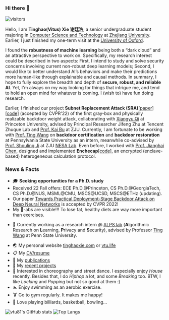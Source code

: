 ### Hi there 👋

![visitors](https://visitor-badge.laobi.icu/badge?page_id=vtu81)

Hello, I am **Tinghao(Vitus) Xie 谢廷浩**, a senior undergraduate student majoring in [Computer Science and Technology](http://www.en.cs.zju.edu.cn) at [Zhejiang University](http://www.zju.edu.cn/english/). Earlier, I just finished my one-term visit at the [University of Oxford](https://www.ox.ac.uk/).

I found the **robustness of machine learning** being both a “dark cloud” and an attractive perspective to work on. Specifically, my research interest could be described in two aspects: First, I intend to study and solve security concerns involving current non-robust deep learning models; Second, I would like to better understand AI’s behaviors and make their predictions more human-like through explainable and causal methods. In summary, I hope to fully explore the breadth and depth of **secure, robust, and reliable AI**. Yet, I'm always on my way looking for things that intrigue me, and tend to hold an open mind for whatever is coming. I (wish to) have fun doing research.

Earlier, I finished our project **Subnet Replacement Attack (SRA)**[[paper]](https://arxiv.org/abs/2111.12965)[[code]](https://github.com/Unispac/Subnet-Replacement-Attack) (accepted by CVPR'22) of the first gray-box and physically realizable backdoor weight attack, collaborating with [Xiangyu Qi](https://unispac.github.io) at Princeton University, advised by Principal Researcher Jifeng Zhu at Tencent Zhuque Lab and [Prof. Kai Bu](https://list.zju.edu.cn/kaibu/) at ZJU. Currently, I am fortunate to be working with [Prof. Ting Wang](https://alps-lab.github.io/about/) on **backdoor certification** and **backdoor restoration** at Pennsylvania State University as an intern, meanwhile co-advised by [Prof. Shouling Ji](https://nesa.zju.edu.cn/webpage/crew/jsl.html) at ZJU [NESA Lab](https://nesa.zju.edu.cn/index.html). Even before, I worked with [Prof. Jianghai Chen](https://person.zju.edu.cn/en/cjhe), designed and implemented **Enchecap**[[code]](https://github.com/vtu81/Enchecap), an encrypted (enclave-based) heterogeneous calculation protocol.

### News & Facts

* 🎓 **Seeking opportunities for a Ph.D. study**
* Received 22 Fall offers: ECE Ph.D.@Princeton, CS Ph.D.@GeorgiaTech, CS Ph.D.@NUS, MSML@CMU, MSCS@UCSD, MSCS@ETHz (updating).
* Our paper [Towards Practical Deployment-Stage Backdoor Attack on Deep Neural Networks](https://arxiv.org/abs/2111.12965) is accepted by CVPR 2022!
* My 🍫-abs are visible!!! To lose fat, healthy diets are way more important than exercises.
<!-- * Our new paper [Towards Practical Deployment-Stage Backdoor Attack on Deep Neural Networks](https://arxiv.org/abs/2111.12965) (pre-print & under review) now available! -->
* 🔬 Currently working as a research intern @ [ALPS lab](https://alps-lab.github.io/alps/) (**A**lgorithmic Research on **L**earning, **P**rivacy and **S**ecurity), advised by Professor [Ting Wang](https://alps-lab.github.io/about/) at Penn State University.
<!-- * 🇬🇧 Now visiting at the [University of Oxford](https://www.ox.ac.uk) -->
* 🌏 My personal website [tinghaoxie.com](https://tinghaoxie.com) or [vtu.life](http://vtu.life)
* 📋 My [CV/resume](https://tinghaoxie.com/files/CV_TinghaoXie.pdf)
* 📖 My [publications](https://tinghaoxie.com/publications)
* 🏰 My [recent projects](https://tinghaoxie.com/projects)
* 💃 Interested in choreography and street dance. I especially enjoy *House* recently. Besides that, I do *Hiphop* a lot, and some *Breaking* too. BTW, I like *Locking* and *Popping* but not so good at them :)
* 🏊‍ Enjoy swimming as an aerobic exercise.
* 🏋 Go to gym regularly. It makes me happy!
* 🎱 Love playing billiards, basketball, bowling...

![vtu81's GitHub stats](https://github-readme-stats.vercel.app/api?username=vtu81&show_icons=true&layout=compact&hide_border=true&count_private=true) ![Top Langs](https://github-readme-stats.vercel.app/api/top-langs/?username=vtu81&layout=compact&hide_border=true&langs_count=8&hide=html,css,less,ejs,scss,makefile)
